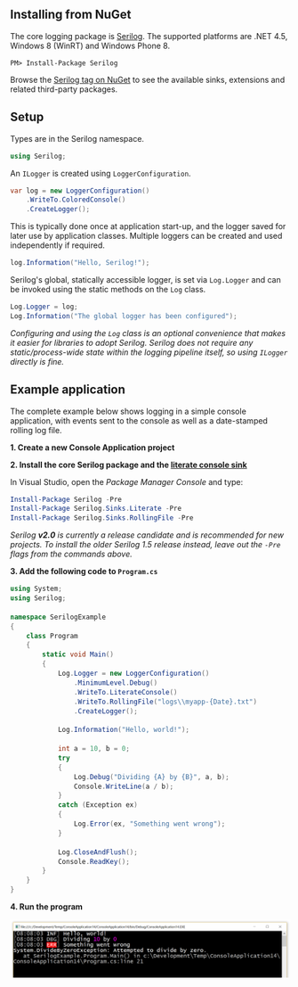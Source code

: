 ## Installing from NuGet

The core logging package is [Serilog](http://nuget.org/packages/serilog). The supported platforms are .NET 4.5, Windows 8 (WinRT) and Windows Phone 8.

```
PM> Install-Package Serilog
```

Browse the [Serilog tag on NuGet](http://nuget.org/packages?q=Tags%3A%22serilog%22%22) to see the available sinks, extensions and related third-party packages.

## Setup

Types are in the Serilog namespace.

```csharp
using Serilog;
```

An `ILogger` is created using `LoggerConfiguration`.

```csharp
var log = new LoggerConfiguration()
    .WriteTo.ColoredConsole()
    .CreateLogger();
```

This is typically done once at application start-up, and the logger saved for later use by application classes. Multiple loggers can be created and used independently if required.

```csharp
log.Information("Hello, Serilog!");
```

Serilog's global, statically accessible logger, is set via `Log.Logger` and can be invoked using the static methods on the `Log` class.

```csharp
Log.Logger = log;
Log.Information("The global logger has been configured");
```

_Configuring and using the `Log` class is an optional convenience that makes it easier for libraries to adopt Serilog. Serilog does not require any static/process-wide state within the logging pipeline itself, so using `ILogger` directly is fine._

## Example application

The complete example below shows logging in a simple console application, with events sent to the console as well as a date-stamped rolling log file.

**1. Create a new Console Application project**

**2. Install the core Serilog package and the [literate console sink](https://github.com/serilog/serilog-sinks-literate)**

In Visual Studio, open the _Package Manager Console_ and type:

```powershell
Install-Package Serilog -Pre
Install-Package Serilog.Sinks.Literate -Pre
Install-Package Serilog.Sinks.RollingFile -Pre
```

_Serilog **v2.0** is currently a release candidate and is recommended for new projects. To install the older Serilog 1.5 release instead, leave out the `-Pre` flags from the commands above._

**3. Add the following code to `Program.cs`**

```csharp
using System;
using Serilog;

namespace SerilogExample
{
    class Program
    {
        static void Main()
        {
            Log.Logger = new LoggerConfiguration()
                .MinimumLevel.Debug()
                .WriteTo.LiterateConsole()
                .WriteTo.RollingFile("logs\\myapp-{Date}.txt")
                .CreateLogger();

            Log.Information("Hello, world!");

            int a = 10, b = 0;
            try
            {
                Log.Debug("Dividing {A} by {B}", a, b);
                Console.WriteLine(a / b);
            }
            catch (Exception ex)
            {
                Log.Error(ex, "Something went wrong");
            }

            Log.CloseAndFlush();
            Console.ReadKey();
        }
    }
}
```

**4. Run the program**

![Serilog Getting Started Example](https://raw.githubusercontent.com/nblumhardt/images/master/serilog-getting-started-example.png)


